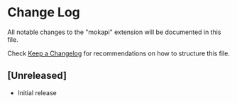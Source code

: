 # Change Log

All notable changes to the "mokapi" extension will be documented in this file.

Check [Keep a Changelog](http://keepachangelog.com/) for recommendations on how to structure this file.

## [Unreleased]

- Initial release